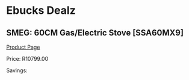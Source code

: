 
# Ebucks Dealz
## SMEG: 60CM Gas/Electric Stove [SSA60MX9]
[Product Page](https://www.ebucks.com/web/shop/productSelected.do?prodId=718362151&catId=704989856)

Price: R10799.00

Savings: 


	